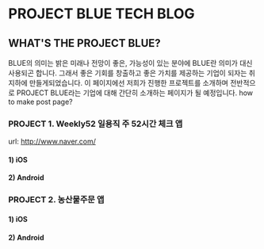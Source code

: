 # PROJECT BLUE TECH BLOG
## WHAT'S THE PROJECT BLUE?
BLUE의 의미는 밝은 미래나 전망이 좋은, 가능성이 있는 분야에 BLUE란 의미가 대신 사용되곤 합니다. 그래서 좋은 기회를 창출하고 좋은 가치를 제공하는 기업이 되자는 취지하에 만들게되었습니다. 이 페이지에선 저희가 진행한 프로젝트를 소개하며 전반적으로 PROJECT BLUE라는 기업에 대해 간단히 소개하는 페이지가 될 예정입니다.
how to make post page?
### PROJECT 1. Weekly52 일용직 주 52시간 체크 앱 

url: http://www.naver.com/
#### 1) iOS
#### 2) Android

### PROJECT 2. 농산물주문 앱
#### 1) iOS
#### 2) Android
